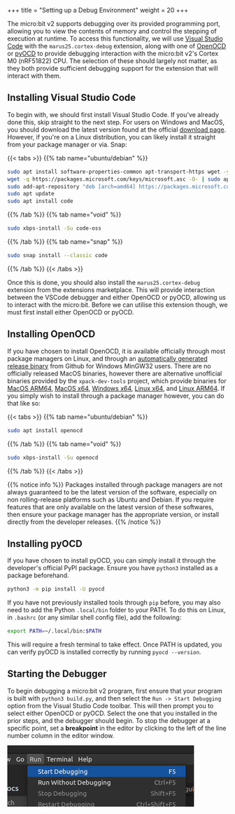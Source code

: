 +++
title = "Setting up a Debug Environment"
weight = 20
+++

The micro:bit v2 supports debugging over its provided programming port, allowing you to view the contents of memory and control the stepping of execution at runtime. To access this functionality, we will use [Visual Studio Code](https://code.visualstudio.com/) with the `marus25.cortex-debug` extension, along with one of [OpenOCD]() or [pyOCD]() to provide debugging interaction with the micro:bit v2's Cortex M0 (nRF51822) CPU. The selection of these should largely not matter, as they both provide sufficient debugging support for the extension that will interact with them.

## Installing Visual Studio Code
To begin with, we should first install Visual Studio Code. If you've already done this, skip straight to the next step. For users on Windows and MacOS, you should download the latest version found at the official [download page](https://code.visualstudio.com/Download). However, if you're on a Linux distribution, you can likely install it straight from your package manager or via. Snap:

{{< tabs >}}
{{% tab name="ubuntu/debian" %}}
```bash
sudo apt install software-properties-common apt-transport-https wget -y
wget -q https://packages.microsoft.com/keys/microsoft.asc -O- | sudo apt-key add -
sudo add-apt-repository "deb [arch=amd64] https://packages.microsoft.com/repos/vscode stable main"
sudo apt update
sudo apt install code
```
{{% /tab %}}
{{% tab name="void" %}}
```bash
sudo xbps-install -Su code-oss
```
{{% /tab %}}
{{% tab name="snap" %}}
```bash
sudo snap install --classic code
```
{{% /tab %}}
{{< /tabs >}}

Once this is done, you should also install the `marus25.cortex-debug` extension from the extensions marketplace. This will provide interaction between the VSCode debugger and either OpenOCD or pyOCD, allowing us to interact with the micro:bit. Before we can utilise this extension though, we must first install either OpenOCD or pyOCD.

## Installing OpenOCD
If you have chosen to install OpenOCD, it is available officially through most package managers on Linux, and through an [automatically generated release binary](https://github.com/openocd-org/openocd/releases/tag/v0.11.0) from Github for Windows MinGW32 users. There are no officially released MacOS binaries, however there are alternative unofficial binaries provided by the `xpack-dev-tools` project, which provide binaries for [MacOS ARM64](https://github.com/xpack-dev-tools/openocd-xpack/releases), [MacOS x64](https://github.com/xpack-dev-tools/openocd-xpack/releases), [Windows x64](https://github.com/xpack-dev-tools/openocd-xpack/releases), [Linux x64](https://github.com/xpack-dev-tools/openocd-xpack/releases), and [Linux ARM64](https://github.com/xpack-dev-tools/openocd-xpack/releases). If you simply wish to install through a package manager however, you can do that like so:

{{< tabs >}}
{{% tab name="ubuntu/debian" %}}
```bash
sudo apt install openocd
```
{{% /tab %}}
{{% tab name="void" %}}
```bash
sudo xbps-install -Su openocd
```
{{% /tab %}}
{{< /tabs >}}

{{% notice info %}}
Packages installed through package managers are not always guaranteed to be the latest version of the software, especially on non rolling-release platforms such as Ubuntu and Debian. If you require features that are only available on the latest version of these softwares, then ensure your package manager has the appropriate version, or install directly from the developer releases.
{{% /notice %}}

## Installing pyOCD
If you have chosen to install pyOCD, you can simply install it through the developer's official PyPI package. Ensure you have `python3` installed as a package beforehand.

```bash
python3 -m pip install -U pyocd
```

If you have not previously installed tools through `pip` before, you may also need to add the Python `.local/bin` folder to your PATH. To do this on Linux, in `.bashrc` (or any similar shell config file), add the following:
```bash
export PATH=~/.local/bin:$PATH
```
This will require a fresh terminal to take effect. Once PATH is updated, you can verify pyOCD is installed correctly by running `pyocd --version`.

## Starting the Debugger
To begin debugging a micro:bit v2 program, first ensure that your program is built with `python3 build.py`, and then select the `Run -> Start Debugging` option from the Visual Studio Code toolbar. This will then prompt you to select either OpenOCD or pyOCD. Select the one that you installed in the prior steps, and the debugger should begin. To stop the debugger at a specific point, set a **breakpoint** in the editor by clicking to the left of the line number column in the editor window.

![Start Debugging Screenshot](/screenshots/start-debugging.png)